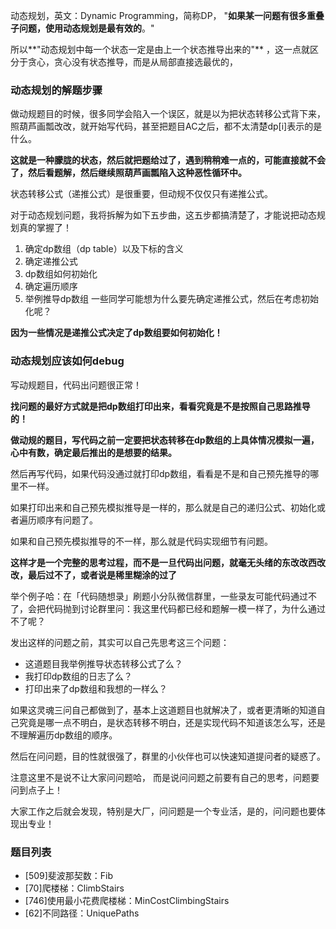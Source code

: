 动态规划，英文：Dynamic Programming，简称DP，
"**如果某一问题有很多重叠子问题，使用动态规划是最有效的**。"

所以**"动态规划中每一个状态一定是由上一个状态推导出来的"**
，这一点就区分于贪心，贪心没有状态推导，而是从局部直接选最优的，

### 动态规划的解题步骤
做动规题目的时候，很多同学会陷入一个误区，就是以为把状态转移公式背下来，照葫芦画瓢改改，就开始写代码，甚至把题目AC之后，都不太清楚dp[i]表示的是什么。

**这就是一种朦胧的状态，然后就把题给过了，遇到稍稍难一点的，可能直接就不会了，然后看题解，然后继续照葫芦画瓢陷入这种恶性循环中。**

状态转移公式（递推公式）是很重要，但动规不仅仅只有递推公式。

对于动态规划问题，我将拆解为如下五步曲，这五步都搞清楚了，才能说把动态规划真的掌握了！

1. 确定dp数组（dp table）以及下标的含义
2. 确定递推公式
3. dp数组如何初始化
4. 确定遍历顺序
5. 举例推导dp数组
一些同学可能想为什么要先确定递推公式，然后在考虑初始化呢？

**因为一些情况是递推公式决定了dp数组要如何初始化！**

### 动态规划应该如何debug
写动规题目，代码出问题很正常！

**找问题的最好方式就是把dp数组打印出来，看看究竟是不是按照自己思路推导的！**

**做动规的题目，写代码之前一定要把状态转移在dp数组的上具体情况模拟一遍，心中有数，确定最后推出的是想要的结果。**

然后再写代码，如果代码没通过就打印dp数组，看看是不是和自己预先推导的哪里不一样。

如果打印出来和自己预先模拟推导是一样的，那么就是自己的递归公式、初始化或者遍历顺序有问题了。

如果和自己预先模拟推导的不一样，那么就是代码实现细节有问题。

**这样才是一个完整的思考过程，而不是一旦代码出问题，就毫无头绪的东改改西改改，最后过不了，或者说是稀里糊涂的过了**

举个例子哈：在「代码随想录」刷题小分队微信群里，一些录友可能代码通过不了，会把代码抛到讨论群里问：我这里代码都已经和题解一模一样了，为什么通过不了呢？

发出这样的问题之前，其实可以自己先思考这三个问题：

- 这道题目我举例推导状态转移公式了么？
- 我打印dp数组的日志了么？
- 打印出来了dp数组和我想的一样么？

如果这灵魂三问自己都做到了，基本上这道题目也就解决了，或者更清晰的知道自己究竟是哪一点不明白，是状态转移不明白，还是实现代码不知道该怎么写，还是不理解遍历dp数组的顺序。

然后在问问题，目的性就很强了，群里的小伙伴也可以快速知道提问者的疑惑了。

注意这里不是说不让大家问问题哈， 而是说问问题之前要有自己的思考，问题要问到点子上！

大家工作之后就会发现，特别是大厂，问问题是一个专业活，是的，问问题也要体现出专业！


### 题目列表
- [509]斐波那契数：Fib
- [70]爬楼梯：ClimbStairs
- [746]使用最小花费爬楼梯：MinCostClimbingStairs
- [62]不同路径：UniquePaths